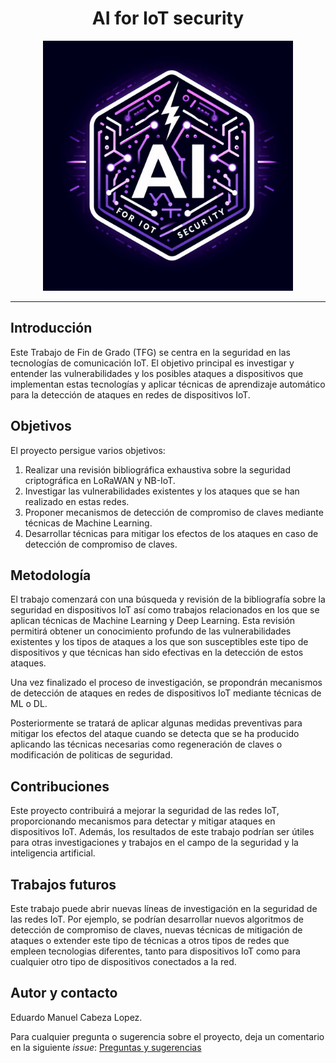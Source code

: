 <h1 align="center">AI for IoT security</h1>

<p style="color:red" align="center">
  <img src="./imgs/AI-for-IoT-security.jpg" alt="Texto alternativo" width="400"/>
</p>

***

## Introducción

Este Trabajo de Fin de Grado (TFG) se centra en la seguridad en las tecnologías de comunicación IoT. 
El objetivo principal es investigar y entender las vulnerabilidades y los posibles ataques a dispositivos que
implementan estas tecnologías y aplicar técnicas de aprendizaje automático para la detección de ataques en redes de dispositivos IoT.

## Objetivos

El proyecto persigue varios objetivos:

1. Realizar una revisión bibliográfica exhaustiva sobre la seguridad criptográfica en LoRaWAN y NB-IoT.
2. Investigar las vulnerabilidades existentes y los ataques que se han realizado en estas redes.
3. Proponer mecanismos de detección de compromiso de claves mediante técnicas de Machine Learning.
4. Desarrollar técnicas para mitigar los efectos de los ataques en caso de detección de compromiso de claves.

## Metodología

El trabajo comenzará con una búsqueda y revisión de la bibliografía sobre la seguridad en dispositivos IoT
así como trabajos relacionados en los que se aplican técnicas de Machine Learning y Deep Learning. 
Esta revisión permitirá obtener un conocimiento profundo de las vulnerabilidades existentes y los tipos de
ataques a los que son susceptibles este tipo de dispositivos y que técnicas han sido efectivas en la detección de estos ataques.

Una vez finalizado el proceso de investigación, se propondrán mecanismos de detección de ataques en redes de dispositivos IoT mediante técnicas de ML o DL. 

Posteriormente se tratará de aplicar algunas medidas preventivas para mitigar los efectos del ataque cuando se detecta que se ha producido aplicando
las técnicas necesarias como regeneración de claves o modificación de politicas de seguridad.

## Contribuciones

Este proyecto contribuirá a mejorar la seguridad de las redes IoT, proporcionando mecanismos para detectar y mitigar ataques en dispositivos IoT. 
Además, los resultados de este trabajo podrían ser útiles para otras investigaciones y trabajos en el campo de la seguridad y la inteligencia artificial.

## Trabajos futuros

Este trabajo puede abrir nuevas líneas de investigación en la seguridad de las redes IoT. Por ejemplo, se podrían desarrollar nuevos algoritmos 
de detección de compromiso de claves, nuevas técnicas de mitigación de ataques o extender este tipo de técnicas a otros tipos de redes que empleen 
tecnologias diferentes, tanto para dispositivos IoT como para cualquier otro tipo de dispositivos conectados a la red. 

## Autor y contacto

Eduardo Manuel Cabeza Lopez.

Para cualquier pregunta o sugerencia sobre el proyecto, deja un comentario en la siguiente *issue*: [Preguntas y sugerencias](https://github.com/eddddddp/AI-for-IoT-security/issues/5)
